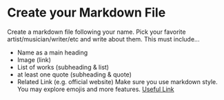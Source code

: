 # Create your Markdown File
Create a markdown file following your name.
Pick your favorite artist/musician/writer/etc and write about them.
This must include...
- Name as a main heading
- Image (link)
- List of works (subheading & list)
- at least one quote (subheading & quote)
- Related Link (e.g. official website)
Make sure you use markdown style. You may explore emojis and more features. [Useful Link](https://www.markdownguide.org/basic-syntax/)